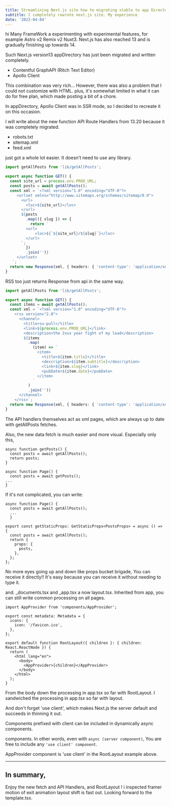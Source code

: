 ```yaml
---
title: Streamlining Next.js site how to migrating stable to app Directory
subtitle: I completely rewrote next.js site. My experience
date: '2023-04-04'
---
```


hi Many FrameWork a experimenting with experimental features, for example Astro v2 Remix v2 Nuxt3.
Next.js has also reached 13 and is gradually finishing up towards 14.

Such Next.js version13 appDirectory has just been migrated and written completely.

- Contentful GraphAPI (Ritch Text Editor)
- Apollo Client

This combination was very rich...
However, there was also a problem that I could not customize with HTML.
plus, it's somewhat limited in what it can do for free plan, which made posting a bit of a chore.

In appDirectory, Apollo Client was in SSR mode, so I decided to recreate it on this occasion.

I will write about the new function API Route Handlers from 13.20 because it was completely migrated.

- robots.txt
- sitemap.xml
- feed.xml

just got a whole lot easier.
It doesn't need to use any library.

```ts title="app/sitemap.xml/route.ts" {6-22} showLineNumbers
import getAllPosts from 'lib/getAllPosts';

export async function GET() {
  const site_url = process.env.PROD_URL;
  const posts = await getAllPosts();
  const xml = `<?xml version="1.0" encoding="UTF-8"?>
     <urlset xmlns="http://www.sitemaps.org/schemas/sitemap/0.9">
       <url>
         <loc>${site_url}</loc>
       </url>
       ${posts
         .map(({ slug }) => {
           return `
         <url>
             <loc>${`${site_url}/${slug}`}</loc>
         </url>
       `;
         })
         .join('')}
     </urlset>
   `;
  return new Response(xml, { headers: { 'content-type': 'application/xml' } });
}
```

RSS too just returns Response from api in the same way.

```ts title="app/feed.xml/route.ts" {4, 25} showLineNumbers
import getAllPosts from 'lib/getAllPosts';

export async function GET() {
  const items = await getAllPosts();
  const xml = `<?xml version="1.0" encoding="UTF-8"?>
    <rss version="2.0">
      <channel>
        <title>su-pull</title>
        <link>${process.env.PROD_URL}</link>
        <description>the 2xxx year fight of my load</description>
        ${items
          .map(
            (item) => `
              <item>
                <title>${item.title}</title>
                <description>${item.subtitle}</description>
                <link>${item.slug}</link>
                <pubDate>${item.date}</pubDate>
              </item>
            `
          )
          .join('')}
      </channel>
    </rss>`;
  return new Response(xml, { headers: { 'content-type': 'application/xml' } });
}
```

The API handlers themselves act as xml pages, which are always up to date with getAllPosts fetches.

Also, the new data fetch is much easier and more visual.
Especially only this,

```tsx title="posts/page.tsx" {2-3, 7}
async function getPosts() {
  const posts = await getAllPosts();
  return posts;
}

async function Page() {
  const posts = await getPosts();
...
}
```

If it's not complicated, you can write:

```tsx title="canary Next.js" {2}
async function Page() {
  const posts = await getAllPosts();
  ...
  }
```

```tsx title="stable Next.js"
export const getStaticProps: GetStaticProps<PostsProps> = async () => {
  const posts = await getAllPosts();
  return {
    props: {
      posts,
    },
  };
};
```

No more eyes going up and down like props bucket brigade, You can receive it directly!!
It's easy because you can receive it without needing to type it.

and. \_documents.tsx and \_app.tsx a now layout.tsx.
Inherited from app, you can still write common processing on all pages.

```tsx title="app/layout.tsx"  showLineNumbers { 3,  13}
import AppProvider from 'components/AppProvider';

export const metadata: Metadata = {
  icons: {
    icon: '/favicon.ico',
  },
};

export default function RootLayout({ children }: { children: React.ReactNode }) {
  return (
    <html lang="en">
      <body>
        <AppProvider>{children}</AppProvider>
      </body>
    </html>
  );
}
```

From the body down the processing in app.tsx so far with RootLayout.
I sandwiched the processing in app.tsx so far with layout.

And don't forget 'use client', which makes Next.js the server default and succeeds in thinning it out.

Components prefixed with client can be included in dynamically async components.

components. In other words, even with `async (server component)`,
You are free to include any `'use client' component`.

AppProvider component is 'use client' in the RootLayout example above.

---

## In summary,

Enjoy the new fetch and API Handlers, and RootLayout !
i inspected framer motion of exit animation layout shift is fast out.
Looking forward to the template.tsx.
